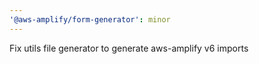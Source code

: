 ```yaml
---
'@aws-amplify/form-generator': minor
---
```


Fix utils file generator to generate aws-amplify v6 imports
